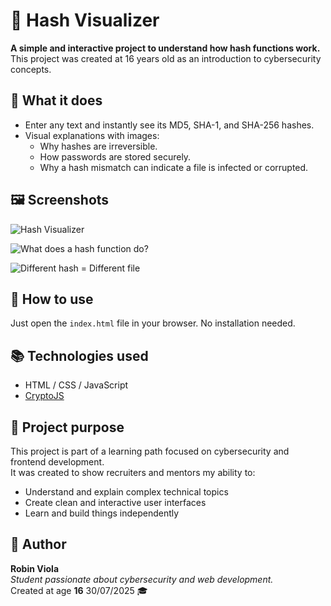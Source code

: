 # 🔐 Hash Visualizer

**A simple and interactive project to understand how hash functions work.**  
This project was created at 16 years old as an introduction to cybersecurity concepts.

## 🧠 What it does

- Enter any text and instantly see its MD5, SHA-1, and SHA-256 hashes.
- Visual explanations with images:
  - Why hashes are irreversible.
  - How passwords are stored securely.
  - Why a hash mismatch can indicate a file is infected or corrupted.

## 🖼️ Screenshots

![Hash Visualizer](https://i.ibb.co/dwfHvd1d/hvTITLE.png)

![What does a hash function do?](https://i.ibb.co/jkd5mPPP/Sans-titre-1.png)

![Different hash = Different file](https://i.ibb.co/xcb9ZCG/HASH3.png)


## 🚀 How to use

Just open the `index.html` file in your browser. No installation needed.

## 📚 Technologies used

- HTML / CSS / JavaScript
- [CryptoJS](https://github.com/brix/crypto-js)

## 📁 Project purpose

This project is part of a learning path focused on cybersecurity and frontend development.  
It was created to show recruiters and mentors my ability to:
- Understand and explain complex technical topics
- Create clean and interactive user interfaces
- Learn and build things independently

## 👤 Author

**Robin Viola**  
_Student passionate about cybersecurity and web development._  
Created at age **16** 30/07/2025 🎓  
